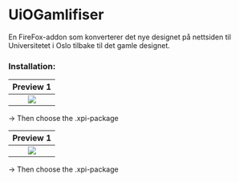 # UiOGamlifiser
En FireFox-addon som konverterer det nye designet på nettsiden til Universitetet i Oslo tilbake til det gamle designet.

### Installation:

Preview 1                  |
:-------------------------:|
![](https://image.prntscr.com/image/emTz4_kcSOypZ3geC3aSJA.png)             |

-> Then choose the .xpi-package


Preview 1                  |
:-------------------------:|
![](https://i.imgur.com/287XgAh.png)             |

-> Then choose the .xpi-package
